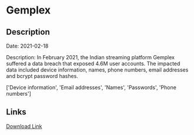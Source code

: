 # Gemplex

## Description

Date: 2021-02-18

Description:
In February 2021, the Indian streaming platform Gemplex suffered a data breach that exposed 4.6M user accounts. The impacted data included device information, names, phone numbers, email addresses and bcrypt password hashes.


['Device information', 'Email addresses', 'Names', 'Passwords', 'Phone numbers']

## Links

[Download Link](https://link-to.net/1229997/840.0079083474183/dynamic/?r=Z2VtcGxleC50dg==)